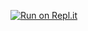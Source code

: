 [![Run on Repl.it](https://replit.com/badge/github/glenn1785/EentPy)](https://replit.com/new/github/glenn1785/EentPy)

